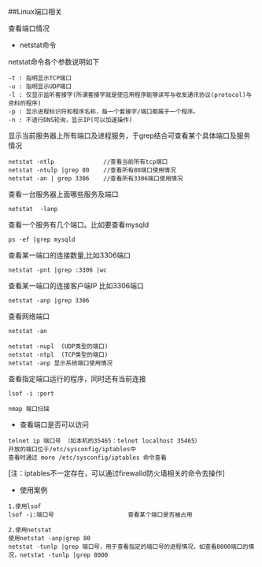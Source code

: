 ##Linux端口相关

查看端口情况
- netstat命令

netstat命令各个参数说明如下
```text
-t : 指明显示TCP端口
-u : 指明显示UDP端口
-l : 仅显示监听套接字(所谓套接字就是使应用程序能够读写与收发通讯协议(protocol)与资料的程序)
-p : 显示进程标识符和程序名称，每一个套接字/端口都属于一个程序。
-n : 不进行DNS轮询，显示IP(可以加速操作)
```

显示当前服务器上所有端口及进程服务，于grep结合可查看某个具体端口及服务情况
```text
netstat -ntlp              //查看当前所有tcp端口
netstat -ntulp |grep 80    //查看所有80端口使用情况
netstat -an | grep 3306    //查看所有3306端口使用情况

```

查看一台服务器上面哪些服务及端口
```text
netstat  -lanp
```

查看一个服务有几个端口。比如要查看mysqld
```text
ps -ef |grep mysqld
```

查看某一端口的连接数量,比如3306端口
```text
netstat -pnt |grep :3306 |wc
```

查看某一端口的连接客户端IP 比如3306端口
```text
netstat -anp |grep 3306
```

查看网络端口 
```text
netstat -an 
```

```text
netstat -nupl  (UDP类型的端口)
netstat -ntpl  (TCP类型的端口)
netstat -anp 显示系统端口使用情况
```

查看指定端口运行的程序，同时还有当前连接
```text
lsof -i :port
```

```text
nmap 端口扫描
```

- 查看端口是否可以访问
```text
telnet ip 端口号 （如本机的35465：telnet localhost 35465）
开放的端口位于/etc/sysconfig/iptables中
查看时通过 more /etc/sysconfig/iptables 命令查看
```
[注：iptables不一定存在，可以通过firewalld防火墙相关的命令去操作]

- 使用案例
```text
1.使用lsof
lsof -i:端口号                     查看某个端口是否被占用

2.使用netstat
使用netstat -anp|grep 80
netstat -tunlp |grep 端口号，用于查看指定的端口号的进程情况，如查看8000端口的情况，netstat -tunlp |grep 8000
```


